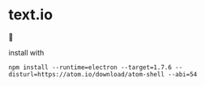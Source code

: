 # text.io

:tada:

install with
```
npm install --runtime=electron --target=1.7.6 --disturl=https://atom.io/download/atom-shell --abi=54
```
